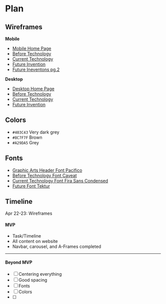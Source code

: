 # Plan

## Wireframes
**Mobile**
* [Mobile Home Page](https://wireframe.cc/i9lthJ)
* [Before Technology](https://wireframe.cc/JOlPhr)
* [Current Technology](https://wireframe.cc/UzbusS)
* [Future Invention](https://wireframe.cc/BVeuXw)
* [Future Ineventons pg.2](https://wireframe.cc/wDnviW)

**Desktop**
* [Desktop Home Page](https://wireframe.cc/mQhU1Q)
* [Before Technology](https://wireframe.cc/O2JTIO)
* [Current Technology](https://wireframe.cc/f1Q9mh)
* [Future Invention](https://wireframe.cc/okcwdk)

## Colors
* `#403C43` Very dark grey
* `#8C7F7F` Brown
* `#A29DA5` Grey

## Fonts
* [Graphic Arts Header Font Pacifico](https://fonts.google.com/specimen/Pacifico)
* [Before Technology Font Caveat](https://fonts.google.com/specimen/Caveat)
* [Current Technology Font Fira Sans Condensed](https://fonts.google.com/specimen/Fira+Sans+Condensed)
* [Future Font Tektur](https://fonts.google.com/specimen/Tektur?query=futur)

## Timeline
Apr 22-23: Wireframes
#### MVP

* Task/Timeline
* All content on website
* Navbar, carousel, and A-Frames completed
---

#### Beyond MVP

- [ ] Centering everything
- [ ] Good spacing
- [ ] Fonts
- [ ] Colors
- [ ] 








<!-- DO NOT USE THIS YET

| Name | Glows | Grows |
| -------- | ------- | ------- |
|   |   |
|   |   |
|   |   |
|   |   |
|   |   |
|   |   |

-->

